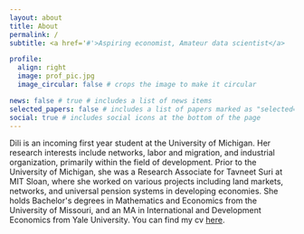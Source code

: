```yaml
---
layout: about
title: About
permalink: /
subtitle: <a href='#'>Aspiring economist, Amateur data scientist</a>

profile:
  align: right
  image: prof_pic.jpg
  image_circular: false # crops the image to make it circular

news: false # true # includes a list of news items
selected_papers: false # includes a list of papers marked as "selected={true}" (I [Dili] put false)
social: true # includes social icons at the bottom of the page 
---
```


Dili is an incoming first year student at the University of Michigan. Her research interests include networks, labor and migration, and industrial organization, primarily within the field of development. Prior to the University of Michigan, she was a Research Associate for Tavneet Suri at MIT Sloan, where she worked on various projects including land markets, networks, and universal pension systems in developing economies. She holds Bachelor's degrees in Mathematics and Economics from the University of Missouri, and an MA in International and Development Economics from Yale University. You can find my cv <a href="https://datadili.github.io/blob/master/assets/pdf/resume_jun_10.pdf" target="_blank">here</a>.
